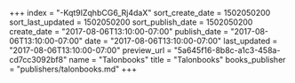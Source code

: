 +++
index = "-Kqt9IZqhbCG6_Rj4daX"
sort_create_date = 1502050200
sort_last_updated = 1502050200
sort_publish_date = 1502050200
create_date = "2017-08-06T13:10:00-07:00"
publish_date = "2017-08-06T13:10:00-07:00"
date = "2017-08-06T13:10:00-07:00"
last_updated = "2017-08-06T13:10:00-07:00"
preview_url = "5a645f16-8b8c-a1c3-458a-cd7cc3092bf8"
name = "Talonbooks"
title = "Talonbooks"
books_publisher = "publishers/talonbooks.md"
+++
